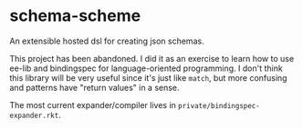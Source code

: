 schema-scheme
=============
An extensible hosted dsl for creating json schemas.

This project has been abandoned. I did it as an exercise to learn how to use ee-lib and bindingspec for language-oriented programming. I don't think this library will be very useful since it's just like `match`, but more confusing and patterns have "return values" in a sense.

The most current expander/compiler lives in `private/bindingspec-expander.rkt`. 
